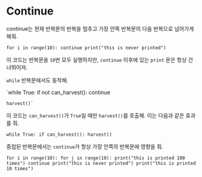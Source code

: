 # Continue
continue는 현재 반복문의 반복을 멈추고 가장 안쪽 반복문의 다음 반복으로 넘어가게 해줘.

`for i in range(10):
	continue
    print("this is never printed")`

이 코드는 반복문을 `10`번 모두 실행하지만, `continue` 이후에 있는 `print` 문은 항상 건너뛰어져.

`while` 반복문에서도 동작해.

`while True:
	if not can_harvest():
		continue
    
    harvest()`

이 코드는 `can_harvest()`가 `True`일 때만 `harvest()`를 호출해.
이는 다음과 같은 효과를 줘.

`while True:
	if can_harvest():
		harvest()`

중첩된 반복문에서는 `continue`가 항상 가장 안쪽의 반복문에 영향을 줘.

`for i in range(10):
	for j in range(10):
	    print("this is printed 100 times")
		continue
		print("this is never printed")
	print("this is printed 10 times")`